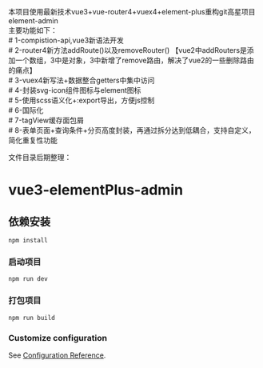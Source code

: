   本项目使用最新技术vue3+vue-router4+vuex4+element-plus重构git高星项目element-admin  
  主要功能如下：  
    # 1-compistion-api,vue3新语法开发  
    # 2-router4新方法addRoute()以及removeRouter() 【vue2中addRouters是添加一个数组，3中是对象，3中新增了remove路由，解决了vue2的一些删除路由的痛点】  
    # 3-vuex4新写法+数据整合getters中集中访问  
    # 4-封装svg-icon组件图标与element图标  
    # 5-使用scss语义化+:export导出，方便js控制  
    # 6-国际化  
    # 7-tagView缓存面包屑  
    # 8-表单页面+查询条件+分页高度封装，再通过拆分达到低耦合，支持自定义，简化重复性功能  

文件目录后期整理：
# vue3-elementPlus-admin

## 依赖安装
```
npm install
```

### 启动项目
```
npm run dev
```

### 打包项目
```
npm run build
```

### Customize configuration
See [Configuration Reference](https://cli.vuejs.org/config/).
